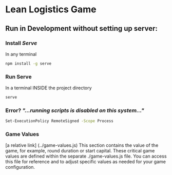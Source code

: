 # Lean Logistics Game

## Run in Development without setting up server:

### Install *Serve*
In any terminal
```bash
npm install -g serve
```

### Run Serve
In a terminal INSIDE the project directory
```bash
serve
```

### Error? *"...running scripts is disabled on this system..."*
```bash
Set-ExecutionPolicy RemoteSigned -Scope Process
```


### Game Values 
[a relative link] (../game-values.js)
This section contains the value of the game, for example, round duration or start capital. These critical game values are defined within the separate ./game-values.js file. You can access this file for reference and to adjust specific values as needed for your game configuration.
